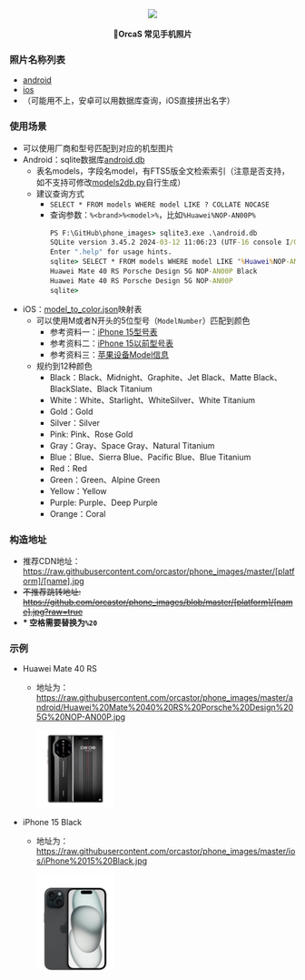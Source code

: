 <p align="center">
  <a href="https://orcastor.github.io/doc/">
    <img src="https://orcastor.github.io/doc/logo.svg">
  </a>
</p>

<p align="center"><strong>📱OrcaS 常见手机照片</strong></p>

### 照片名称列表

- [android](android/android)
- [ios](ios/ios)
- （可能用不上，安卓可以用数据库查询，iOS直接拼出名字）

### 使用场景

- 可以使用厂商和型号匹配到对应的机型图片
- Android：sqlite数据库[android.db](android.db)
  - 表名models，字段名model，有FTS5版全文检索索引（注意是否支持，如不支持可修改[models2db.py](models2db.py)自行生成）
  - 建议查询方式
    - `SELECT * FROM models WHERE model LIKE ? COLLATE NOCASE`
    - 查询参数：`%<brand>%<model>%`，比如`%Huawei%NOP-AN00P%`
        ``` cmd
        PS F:\GitHub\phone_images> sqlite3.exe .\android.db
        SQLite version 3.45.2 2024-03-12 11:06:23 (UTF-16 console I/O)
        Enter ".help" for usage hints.
        sqlite> SELECT * FROM models WHERE model LIKE '%Huawei%NOP-AN00P%' COLLATE NOCASE;
        Huawei Mate 40 RS Porsche Design 5G NOP-AN00P Black
        Huawei Mate 40 RS Porsche Design 5G NOP-AN00P
        sqlite>
        ```
- iOS：[model_to_color.json](model_to_color.json)映射表
  - 可以使用M或者N开头的5位型号（`ModelNumber`）匹配到颜色
      - 参考资料一：[iPhone 15型号表](https://ek.ua/en/post/5188/122-how-not-to-make-a-mistake-iphone-article-numbers-and-their-decoding/)
      - 参考资料二：[iPhone 15以前型号表](https://github.com/pbakondy/ios-device-list/blob/b50e6818ae5d24c80bef0594a4c43da58f58ceb1/iphone.json)
      - 参考资料三：[苹果设备Model信息](https://www.theiphonewiki.com/wiki/Models)
  - 规约到12种颜色
      - Black：Black、Midnight、Graphite、Jet Black、Matte Black、BlackSlate、Black Titanium
      - White：White、Starlight、WhiteSilver、White Titanium
      - Gold：Gold
      - Silver：Silver
      - Pink: Pink、Rose Gold
      - Gray：Gray、Space Gray、Natural Titanium
      - Blue：Blue、Sierra Blue、Pacific Blue、Blue Titanium
      - Red：Red
      - Green：Green、Alpine Green
      - Yellow：Yellow
      - Purple: Purple、Deep Purple
      - Orange：Coral

### 构造地址

- 推荐CDN地址：https://raw.githubusercontent.com/orcastor/phone_images/master/[platform]/[name].jpg
- ~~不推荐跳转地址: https://github.com/orcastor/phone_images/blob/master/[platform]/[name].jpg?raw=true~~
- **\* 空格需要替换为`%20`**

### 示例

- Huawei Mate 40 RS

  - 地址为：https://raw.githubusercontent.com/orcastor/phone_images/master/android/Huawei%20Mate%2040%20RS%20Porsche%20Design%205G%20NOP-AN00P.jpg

    <img src="https://raw.githubusercontent.com/orcastor/phone_images/master/android/Huawei%20Mate%2040%20RS%20Porsche%20Design%205G%20NOP-AN00P.jpg" width="30%">

- iPhone 15 Black

  - 地址为：https://raw.githubusercontent.com/orcastor/phone_images/master/ios/iPhone%2015%20Black.jpg

    <img src="https://raw.githubusercontent.com/orcastor/phone_images/master/ios/iPhone%2015%20Black.jpg" width="30%">